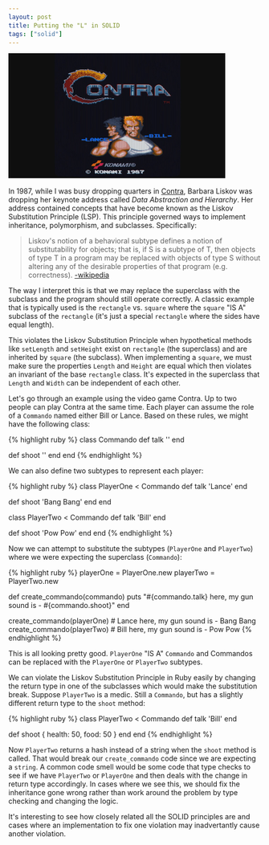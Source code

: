 ```yaml
---
layout: post
title: Putting the "L" in SOLID
tags: ["solid"]
---
```

![Contra Intro Graphic](/images/Contra-intro.png)


In 1987, while I was busy dropping quarters in [Contra](https://www.youtube.com/watch?v=zGaCLZCH-do), Barbara Liskov was dropping her keynote address called *Data Abstraction and Hierarchy*. Her address contained concepts that have become known as the Liskov Substitution Principle (LSP). This principle governed ways to implement inheritance, polymorphism, and subclasses. Specifically:

> Liskov's notion of a behavioral subtype defines a notion of substitutability for objects; that is, if S is a subtype of T, then objects of type T in a program may be replaced with objects of type S without altering any of the desirable properties of that program (e.g. correctness). [-wikipedia](https://en.wikipedia.org/wiki/Liskov_substitution_principle#Principle)

The way I interpret this is that we may replace the superclass with the subclass and the program should still operate correctly. A classic example that is typically used is the `rectangle` vs. `square` where the `square` "IS A" subclass of the `rectangle` (it's just a special `rectangle` where the sides have equal length).

This violates the Liskov Substitution Principle when hypothetical methods like `setLength` and `setHeight` exist on `rectangle` (the superclass) and are inherited by `square` (the subclass). When implementing a `square`, we must make sure the properties `Length` and `Height` are equal which then violates an invariant of the base `rectangle` class. It's expected in the superclass that `Length` and `Width` can be independent of each other.

Let's go through an example using the video game Contra. Up to two people can play Contra at the same time. Each player can assume the role of a `Commando` named either Bill or Lance. Based on these rules, we might have the following class:

{% highlight ruby %}
class Commando
  def talk
    ''
  end

  def shoot
    ''
  end
end
{% endhighlight %}

We can also define two subtypes to represent each player:


{% highlight ruby %}
class PlayerOne < Commando
  def talk
    'Lance'
  end

  def shoot
    'Bang Bang'
  end
end

class PlayerTwo < Commando
  def talk
    'Bill'
  end

  def shoot
    'Pow Pow'
  end
end
{% endhighlight %}

Now we can attempt to substitute the subtypes (`PlayerOne` and `PlayerTwo`) where we were expecting the superclass (`Commando`):

{% highlight ruby %}
playerOne = PlayerOne.new
playerTwo = PlayerTwo.new

def create_commando(commando)
  puts "#{commando.talk} here, my gun sound is - #{commando.shoot}"
end

create_commando(playerOne) # Lance here, my gun sound is - Bang Bang
create_commando(playerTwo) # Bill here, my gun sound is - Pow Pow
{% endhighlight %}

This is all looking pretty good. `PlayerOne` "IS A" `Commando` and Commandos can be replaced with the `PlayerOne` or `PlayerTwo` subtypes.

We can violate the Liskov Substitution Principle in Ruby easily by changing the return type in one of the subclasses which would make the substitution break. Suppose `PlayerTwo` is a medic. Still a `Commando`, but has a slightly different return type to the `shoot` method:


{% highlight ruby %}
class PlayerTwo < Commando
  def talk
    'Bill'
  end

  def shoot
    { health: 50, food: 50 }
  end
end
{% endhighlight %}

Now `PlayerTwo` returns a hash instead of a string when the `shoot` method is called. That would break our `create_commando` code since we are expecting a `string`. A common code smell would be some code that type checks to see if we have `PlayerTwo` or `PlayerOne` and then deals with the change in return type accordingly. In cases where we see this, we should fix the inheritance gone wrong rather than work around the problem by type checking and changing the logic.

It's interesting to see how closely related all the SOLID principles are and cases where an implementation to fix one violation may inadvertantly cause another violation.
